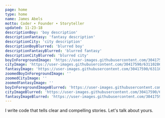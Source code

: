 ```yaml
---
page: home
type: home
name: James Abels
motto: Coder ∙ Founder ∙ Storyteller
updated: 11-23-18
descriptionBoy: 'boy description'
descriptionFantasy: 'fantasy description'
descriptionCity: 'city description'
descriptionBoyBlurred: 'blurred boy'
descriptionFantasyBlurred: 'blurred fantasy'
descriptionCityBlurred: 'blurred city'
boyInForegroundImage: 'https://user-images.githubusercontent.com/30417590/63287633-d1a36d00-c288-11e9-8bc3-1808b0bf5900.png'
cityImage: 'https://user-images.githubusercontent.com/30417590/63110286-11044d80-bf59-11e9-992e-91d837d0d0c7.png'
fantasyImage: 'https://user-images.githubusercontent.com/30417590/63110285-11044d80-bf59-11e9-9e4e-0e08319f3436.png'
zoomedBoyInForegroundImage: ''
zoomedCityImage: ''
zoomedFantasyImage: ''
boyInForegroundImageBlurred: 'https://user-images.githubusercontent.com/30417590/63667659-a3e78800-c7a2-11e9-88ea-b593a5481d17.png'
cityImageBlurred: 'https://user-images.githubusercontent.com/30417590/63664327-1866fa80-c794-11e9-89cd-bf3544c1ccfc.png'
fantasyImageBlurred: 'https://user-images.githubusercontent.com/30417590/63658897-3d4f7380-c77c-11e9-8611-9d64766ab426.png'
---
```


I write code that tells clear and compelling stories. Let's talk about yours.
